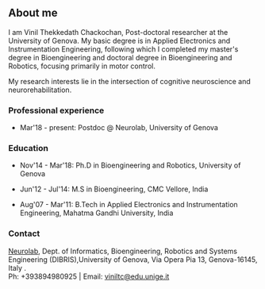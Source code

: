 ## About me

I am Vinil Thekkedath Chackochan, Post-doctoral researcher  at the University of Genova.  My basic degree is in Applied Electronics and Instrumentation Engineering, following which I completed my master's degree in Bioengineering and doctoral degree in Bioengineering and Robotics, focusing primarily in motor control.

My research interests lie in the intersection of cognitive neuroscience and neurorehabilitation.

### Professional experience

- Mar'18 - present: Postdoc @ Neurolab, University of Genova


### Education

- Nov'14 - Mar'18: Ph.D in Bioengineering and Robotics, University of Genova

- Jun'12 - Jul'14: M.S in Bioengineering, CMC Vellore, India

- Aug'07 - Mar'11: B.Tech in Applied Electronics and Instrumentation Engineering, Mahatma Gandhi University, India

### Contact

 [Neurolab](https://help.github.com/categories/github-pages-basics/), Dept. of Informatics, Bioengineering, Robotics and Systems Engineering (DIBRIS),University of Genova, Via Opera Pia 13, Genova-16145, Italy . <br/>
 Ph: +393894980925 | Email: [viniltc@edu.unige.it](viniltc@edu.unige.it)

